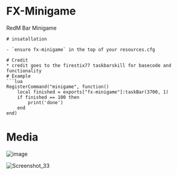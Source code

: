 # FX-Minigame
RedM Bar Minigame
```
# insatallation

- `ensure fx-minigame` in the top of your resources.cfg 

# Credit
* credit goes to the firestix77 taskbarskill for basecode and functionality
# Example
```lua
RegisterCommand("minigame", function()
    local finished = exports["fx-minigame"]:taskBar(3700, 1)
    if finished == 100 then 
        print('done')
    end
end)
```
# Media
![image](https://github.com/Fixitfy/fx-minigame/assets/139653962/40cb7cf8-d055-4bda-b027-a966f48e8d9b)

![Screenshot_33](https://github.com/Fixitfy/fx-minigame/assets/139653962/72a3b82d-03f3-424d-b22e-3dd6d5426df0)
